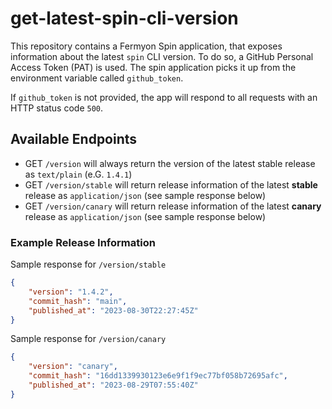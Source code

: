 # get-latest-spin-cli-version

This repository contains a Fermyon Spin application, that exposes information about the latest `spin` CLI version. To do so, a GitHub Personal Access Token (PAT) is used. The spin application picks it up from the environment variable called `github_token`.

If `github_token` is not provided, the app will respond to all requests with an HTTP status code `500`.

## Available Endpoints

- GET `/version` will always return the version of the latest stable release as `text/plain` (e.G. `1.4.1`)
- GET `/version/stable` will return release information of the latest **stable** release as `application/json` (see sample response below)
- GET `/version/canary` will return release information of the latest **canary** release as `application/json` (see sample response below)

### Example Release Information

Sample response for `/version/stable`

```json
{
    "version": "1.4.2",
    "commit_hash": "main",
    "published_at": "2023-08-30T22:27:45Z"
}
```

Sample response for `/version/canary`

```json
{
    "version": "canary",
    "commit_hash": "16dd1339930123e6e9f1f9ec77bf058b72695afc",
    "published_at": "2023-08-29T07:55:40Z"
}
```
